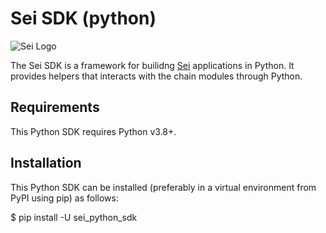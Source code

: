 # Sei SDK (python)

![Sei Logo](https://raw.githubusercontent.com/sei-protocol/sei-chain/master/assets/SeiLogo.png)

The Sei SDK is a framework for builidng [Sei](https://github.com/sei-protocol/sei-chain) applications in Python. It provides helpers that interacts with the chain modules through Python. 

## Requirements
This Python SDK requires Python v3.8+.


## Installation

This Python SDK can be installed (preferably in a virtual environment from PyPI using pip) as follows:

$ pip install -U sei_python_sdk
